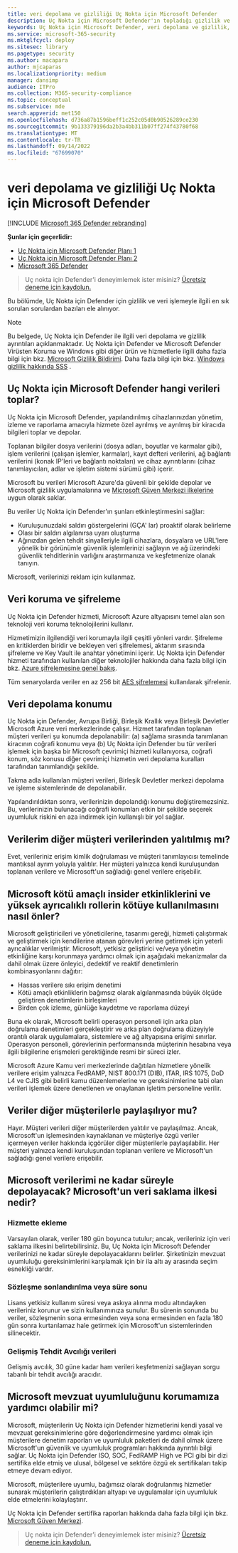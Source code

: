 ```yaml
---
title: veri depolama ve gizliliği Uç Nokta için Microsoft Defender
description: Uç Nokta için Microsoft Defender'ın topladığı gizlilik ve verileri nasıl işlediği hakkında bilgi edinin.
keywords: Uç Nokta için Microsoft Defender, veri depolama ve gizlilik, depolama, gizlilik, lisanslama, coğrafi konum, veri saklama, veriler
ms.service: microsoft-365-security
ms.mktglfcycl: deploy
ms.sitesec: library
ms.pagetype: security
ms.author: macapara
author: mjcaparas
ms.localizationpriority: medium
manager: dansimp
audience: ITPro
ms.collection: M365-security-compliance
ms.topic: conceptual
ms.subservice: mde
search.appverid: met150
ms.openlocfilehash: d736a87b1596beff1c252c05d0b90526289ce230
ms.sourcegitcommit: 9b133379196da2b3a4bb311b07ff274f43780f68
ms.translationtype: MT
ms.contentlocale: tr-TR
ms.lasthandoff: 09/14/2022
ms.locfileid: "67699070"
---
```

# <a name="microsoft-defender-for-endpoint-data-storage-and-privacy"></a>veri depolama ve gizliliği Uç Nokta için Microsoft Defender

[!INCLUDE [Microsoft 365 Defender rebranding](../../includes/microsoft-defender.md)]

**Şunlar için geçerlidir:**
- [Uç Nokta için Microsoft Defender Planı 1](https://go.microsoft.com/fwlink/p/?linkid=2154037)
- [Uç Nokta için Microsoft Defender Planı 2](https://go.microsoft.com/fwlink/p/?linkid=2154037)
- [Microsoft 365 Defender](https://go.microsoft.com/fwlink/?linkid=2118804)

> Uç nokta için Defender'i deneyimlemek ister misiniz? [Ücretsiz deneme için kaydolun.](https://signup.microsoft.com/create-account/signup?products=7f379fee-c4f9-4278-b0a1-e4c8c2fcdf7e&ru=https://aka.ms/MDEp2OpenTrial?ocid=docs-wdatp-assignaccess-abovefoldlink)

Bu bölümde, Uç Nokta için Defender için gizlilik ve veri işlemeyle ilgili en sık sorulan sorulardan bazıları ele alınıyor.

> [!NOTE]
> Bu belgede, Uç Nokta için Defender ile ilgili veri depolama ve gizlilik ayrıntıları açıklanmaktadır. Uç Nokta için Defender ve Microsoft Defender Virüsten Koruma ve Windows gibi diğer ürün ve hizmetlerle ilgili daha fazla bilgi için bkz. [Microsoft Gizlilik Bildirimi](https://go.microsoft.com/fwlink/?linkid=827576). Daha fazla bilgi için bkz. [Windows gizlilik hakkında SSS](https://go.microsoft.com/fwlink/?linkid=827577) .

## <a name="what-data-does-microsoft-defender-for-endpoint-collect"></a>Uç Nokta için Microsoft Defender hangi verileri toplar?

Uç Nokta için Microsoft Defender, yapılandırılmış cihazlarınızdan yönetim, izleme ve raporlama amacıyla hizmete özel ayrılmış ve ayrılmış bir kiracıda bilgileri toplar ve depolar.

Toplanan bilgiler dosya verilerini (dosya adları, boyutlar ve karmalar gibi), işlem verilerini (çalışan işlemler, karmalar), kayıt defteri verilerini, ağ bağlantı verilerini (konak IP'leri ve bağlantı noktaları) ve cihaz ayrıntılarını (cihaz tanımlayıcıları, adlar ve işletim sistemi sürümü gibi) içerir.

Microsoft bu verileri Microsoft Azure'da güvenli bir şekilde depolar ve Microsoft gizlilik uygulamalarına ve [Microsoft Güven Merkezi ilkelerine](https://go.microsoft.com/fwlink/?linkid=827578) uygun olarak saklar.

Bu veriler Uç Nokta için Defender'ın şunları etkinleştirmesini sağlar:

- Kuruluşunuzdaki saldırı göstergelerini (GÇA' lar) proaktif olarak belirleme
- Olası bir saldırı algılanırsa uyarı oluşturma
- Ağınızdan gelen tehdit sinyalleriyle ilgili cihazlara, dosyalara ve URL'lere yönelik bir görünümle güvenlik işlemlerinizi sağlayın ve ağ üzerindeki güvenlik tehditlerinin varlığını araştırmanıza ve keşfetmenize olanak tanıyın.

Microsoft, verilerinizi reklam için kullanmaz.

## <a name="data-protection-and-encryption"></a>Veri koruma ve şifreleme

Uç Nokta için Defender hizmeti, Microsoft Azure altyapısını temel alan son teknoloji veri koruma teknolojilerini kullanır.

Hizmetimizin ilgilendiği veri korumayla ilgili çeşitli yönleri vardır. Şifreleme en kritiklerden biridir ve bekleyen veri şifrelemesi, aktarım sırasında şifreleme ve Key Vault ile anahtar yönetimini içerir. Uç Nokta için Defender hizmeti tarafından kullanılan diğer teknolojiler hakkında daha fazla bilgi için bkz. [Azure şifrelemesine genel bakış](/azure/security/security-azure-encryption-overview).

Tüm senaryolarda veriler en az 256 bit [AES şifrelemesi](https://en.wikipedia.org/wiki/Advanced_Encryption_Standard) kullanılarak şifrelenir.

## <a name="data-storage-location"></a>Veri depolama konumu

Uç Nokta için Defender, Avrupa Birliği, Birleşik Krallık veya Birleşik Devletler Microsoft Azure veri merkezlerinde çalışır. Hizmet tarafından toplanan müşteri verileri şu konumda depolanabilir: (a) sağlama sırasında tanımlanan kiracının coğrafi konumu veya (b) Uç Nokta için Defender bu tür verileri işlemek için başka bir Microsoft çevrimiçi hizmeti kullanıyorsa, coğrafi konum, söz konusu diğer çevrimiçi hizmetin veri depolama kuralları tarafından tanımlandığı şekilde.

Takma adla kullanılan müşteri verileri, Birleşik Devletler merkezi depolama ve işleme sistemlerinde de depolanabilir.

Yapılandırıldıktan sonra, verilerinizin depolandığı konumu değiştiremezsiniz. Bu, verilerinizin bulunacağı coğrafi konumları etkin bir şekilde seçerek uyumluluk riskini en aza indirmek için kullanışlı bir yol sağlar.

## <a name="is-my-data-isolated-from-other-customer-data"></a>Verilerim diğer müşteri verilerinden yalıtılmış mı?

Evet, verileriniz erişim kimlik doğrulaması ve müşteri tanımlayıcısı temelinde mantıksal ayrım yoluyla yalıtılır. Her müşteri yalnızca kendi kuruluşundan toplanan verilere ve Microsoft'un sağladığı genel verilere erişebilir.

## <a name="how-does-microsoft-prevent-malicious-insider-activities-and-abuse-of-high-privilege-roles"></a>Microsoft kötü amaçlı insider etkinliklerini ve yüksek ayrıcalıklı rollerin kötüye kullanılmasını nasıl önler?

Microsoft geliştiricileri ve yöneticilerine, tasarımı gereği, hizmeti çalıştırmak ve geliştirmek için kendilerine atanan görevleri yerine getirmek için yeterli ayrıcalıklar verilmiştir. Microsoft, yetkisiz geliştirici ve/veya yönetim etkinliğine karşı korunmaya yardımcı olmak için aşağıdaki mekanizmalar da dahil olmak üzere önleyici, dedektif ve reaktif denetimlerin kombinasyonlarını dağıtır:

- Hassas verilere sıkı erişim denetimi
- Kötü amaçlı etkinliklerin bağımsız olarak algılanmasında büyük ölçüde geliştiren denetimlerin birleşimleri
- Birden çok izleme, günlüğe kaydetme ve raporlama düzeyi

Buna ek olarak, Microsoft belirli operasyon personeli için arka plan doğrulama denetimleri gerçekleştirir ve arka plan doğrulama düzeyiyle orantılı olarak uygulamalara, sistemlere ve ağ altyapısına erişimi sınırlar. Operasyon personeli, görevlerinin performansında müşterinin hesabına veya ilgili bilgilerine erişmeleri gerektiğinde resmi bir süreci izler.

Microsoft Azure Kamu veri merkezlerinde dağıtılan hizmetlere yönelik verilere erişim yalnızca FedRAMP, NIST 800.171 (DIB), ITAR, IRS 1075, DoD L4 ve CJIS gibi belirli kamu düzenlemelerine ve gereksinimlerine tabi olan verileri işlemek üzere denetlenen ve onaylanan işletim personeline verilir.

## <a name="is-data-shared-with-other-customers"></a>Veriler diğer müşterilerle paylaşılıyor mu?

Hayır. Müşteri verileri diğer müşterilerden yalıtılır ve paylaşılmaz. Ancak, Microsoft'un işlemesinden kaynaklanan ve müşteriye özgü veriler içermeyen veriler hakkında içgörüler diğer müşterilerle paylaşılabilir. Her müşteri yalnızca kendi kuruluşundan toplanan verilere ve Microsoft'un sağladığı genel verilere erişebilir.

## <a name="how-long-will-microsoft-store-my-data-what-is-microsofts-data-retention-policy"></a>Microsoft verilerimi ne kadar süreyle depolayacak? Microsoft'un veri saklama ilkesi nedir?

### <a name="at-service-onboarding"></a>Hizmette ekleme

Varsayılan olarak, veriler 180 gün boyunca tutulur; ancak, verileriniz için veri saklama ilkesini belirtebilirsiniz. Bu, Uç Nokta için Microsoft Defender verilerinizi ne kadar süreyle depolayacaklarını belirler. Şirketinizin mevzuat uyumluluğu gereksinimlerini karşılamak için bir ila altı ay arasında seçim esnekliği vardır.

### <a name="at-contract-termination-or-expiration"></a>Sözleşme sonlandırılma veya süre sonu

Lisans yetkisiz kullanım süresi veya askıya alınma modu altındayken verileriniz korunur ve sizin kullanımınıza sunulur. Bu sürenin sonunda bu veriler, sözleşmenin sona ermesinden veya sona ermesinden en fazla 180 gün sonra kurtarılamaz hale getirmek için Microsoft'un sistemlerinden silinecektir.

### <a name="advanced-hunting-data"></a>Gelişmiş Tehdit Avcılığı verileri

Gelişmiş avcılık, 30 güne kadar ham verileri keşfetmenizi sağlayan sorgu tabanlı bir tehdit avcılığı aracıdır.

## <a name="can-microsoft-help-us-maintain-regulatory-compliance"></a>Microsoft mevzuat uyumluluğunu korumamıza yardımcı olabilir mi?

Microsoft, müşterilerin Uç Nokta için Defender hizmetlerini kendi yasal ve mevzuat gereksinimlerine göre değerlendirmesine yardımcı olmak için müşterilere denetim raporları ve uyumluluk paketleri de dahil olmak üzere Microsoft'un güvenlik ve uyumluluk programları hakkında ayrıntılı bilgi sağlar. Uç Nokta için Defender ISO, SOC, FedRAMP High ve PCI gibi bir dizi sertifika elde etmiş ve ulusal, bölgesel ve sektöre özgü ek sertifikaları takip etmeye devam ediyor.

Microsoft, müşterilere uyumlu, bağımsız olarak doğrulanmış hizmetler sunarak müşterilerin çalıştırdıkları altyapı ve uygulamalar için uyumluluk elde etmelerini kolaylaştırır.

Uç Nokta için Defender sertifika raporları hakkında daha fazla bilgi için bkz. [Microsoft Güven Merkezi](https://servicetrust.microsoft.com/). 

> Uç nokta için Defender'i deneyimlemek ister misiniz? [Ücretsiz deneme için kaydolun.](https://signup.microsoft.com/create-account/signup?products=7f379fee-c4f9-4278-b0a1-e4c8c2fcdf7e&ru=https://aka.ms/MDEp2OpenTrial?ocid=docs-wdatp-datastorage-belowfoldlink)
